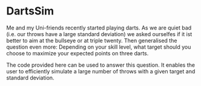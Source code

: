 # DartsSim

Me and my Uni-friends recently started playing darts. As we are quiet bad (i.e. our throws have a large standard deviation) we asked ourselfes if it ist better to aim at the bullseye or at triple twenty. Then generalised the question even more: Depending on your skill level, what target should you choose to maximize your expected points on three darts.

The code provided here can be used to answer this question. It enables the user to efficiently simulate a large number of throws with a given target and standard deviation.
